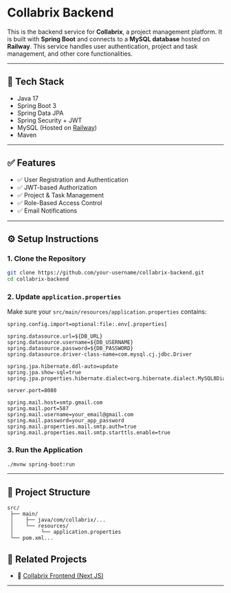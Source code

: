 # Collabrix Backend

This is the backend service for **Collabrix**, a project management platform. It is built with **Spring Boot** and connects to a **MySQL database** hosted on **Railway**. This service handles user authentication, project and task management, and other core functionalities.

---

## 🚀 Tech Stack

- Java 17
- Spring Boot 3
- Spring Data JPA
- Spring Security + JWT
- MySQL (Hosted on [Railway](https://railway.app))
- Maven

---

## ✅ Features

* ✅ User Registration and Authentication
* ✅ JWT-based Authorization
* ✅ Project & Task Management
* ✅ Role-Based Access Control
* ✅ Email Notifications

---

## ⚙️ Setup Instructions

### 1. Clone the Repository

```bash
git clone https://github.com/your-username/collabrix-backend.git
cd collabrix-backend
````

### 2. Update `application.properties`

Make sure your `src/main/resources/application.properties` contains:

```properties
spring.config.import=optional:file:.env[.properties]

spring.datasource.url=${DB_URL}
spring.datasource.username=${DB_USERNAME}
spring.datasource.password=${DB_PASSWORD}
spring.datasource.driver-class-name=com.mysql.cj.jdbc.Driver

spring.jpa.hibernate.ddl-auto=update
spring.jpa.show-sql=true
spring.jpa.properties.hibernate.dialect=org.hibernate.dialect.MySQL8Dialect

server.port=8080

spring.mail.host=smtp.gmail.com
spring.mail.port=587
spring.mail.username=your_email@gmail.com
spring.mail.password=your_app_password
spring.mail.properties.mail.smtp.auth=true
spring.mail.properties.mail.smtp.starttls.enable=true
```

### 3. Run the Application

```bash
./mvnw spring-boot:run
```

---

## 📂 Project Structure

```
src/
 ├── main/
 │    ├── java/com/collabrix/...
 │    └── resources/
 │         └── application.properties
 └── pom.xml...
```

## 🔗 Related Projects

* 🧠 [Collabrix Frontend (Next JS)](https://github.com/mehul515/Collabrix-Frontend)


---

